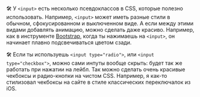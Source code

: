 🛠 У `<input>` есть несколько псевдоклассов в CSS, которые полезно использовать. Например, `<input>` может иметь разные стили в обычном, сфокусированном и выключенном виде. А если между этими видами добавлять анимацию, можно сделать даже красиво. Например, как в инструменте [Bootstrap](https://getbootstrap.com/), когда ты нажимаешь на `<input>`, он начинает плавно подсвечиваться цветом сзади.

🛠 Если ты используешь `<input type="radio">`, или `<input type="checkbox">`, можно сами инпуты вообще скрыть: будет так же работать при нажатии на лейбл. Так можно сделать очень красивые чекбоксы и радио-кнопки на чистом CSS. Например, я как-то стилизовал чекбоксы на сайте в стиле классических переключалок из iOS.
